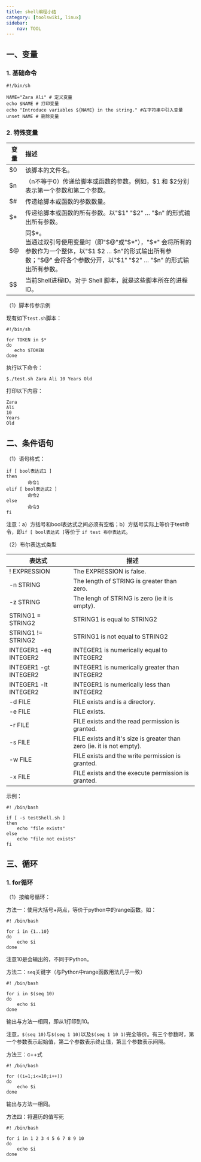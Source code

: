 ```yaml
---
title: shell编程小结
category: [toolswiki, linux]
sidebar:
    nav: TOOL
---
```


## 一、变量

### 1. 基础命令

```shell
#!/bin/sh

NAME="Zara Ali" # 定义变量
echo $NAME # 打印变量
echo "Introduce variables ${NAME} in the string." #在字符串中引入变量
unset NAME # 删除变量
```

### 2. 特殊变量

| 变量 | 描述                                                         |
| ---- | :----------------------------------------------------------- |
| $0   | 该脚本的文件名。                                             |
| $n   | （n不等于0）传递给脚本或函数的参数。例如，\$1 和 \$2分别表示第一个参数和第二个参数。 |
| $#   | 传递给脚本或函数的参数数量。                                 |
| $*   | 传递给脚本或函数的所有参数。以"\$1" "\$2" … "\$n" 的形式输出所有参数。 |
| $@   | 同\$*。<br />当通过双引号使用变量时（即"\$@"或"\$\*"），"\$\*" 会将所有的参数作为一个整体，以"\$1 \$2 … \$n"的形式输出所有参数；"\$@" 会将各个参数分开，以"\$1" "\$2" … "\$n" 的形式输出所有参数。 |
| $$   | 当前Shell进程ID。对于 Shell 脚本，就是这些脚本所在的进程ID。 |

（1）脚本传参示例

现有如下`test.sh`脚本：

```shell
#!/bin/sh

for TOKEN in $*
do
   echo $TOKEN
done
```

执行以下命令：

```shell
$./test.sh Zara Ali 10 Years Old
```

打印以下内容：

```shell
Zara
Ali
10
Years
Old
```

## 二、条件语句

（1）语句格式：

```shell
if [ bool表达式1 ]
then
		命令1
elif [ bool表达式2 ]
		命令2
else
		命令3
fi
```

注意：a）方括号和bool表达式之间必须有空格；b）方括号实际上等价于test命令，即`if [ bool表达式 ]`等价于 `if test 布尔表达式`。

（2）布尔表达式类型

| 表达式                | 描述                                          |
| --------------------- | --------------------------------------------- |
| ! EXPRESSION          | The EXPRESSION is false.                      |
| -n STRING             | The length of STRING is greater than zero.    |
| -z STRING             | The lengh of STRING is zero (ie it is empty). |
| STRING1 = STRING2     | STRING1 is equal to STRING2                   |
| STRING1 != STRING2    | STRING1 is not equal to STRING2               |
| INTEGER1 -eq INTEGER2 | INTEGER1 is numerically equal to INTEGER2     |
| INTEGER1 -gt INTEGER2 | INTEGER1 is numerically greater than INTEGER2 |
| INTEGER1 -lt INTEGER2 | INTEGER1 is numerically less than INTEGER2    |
| -d FILE               | FILE exists and is a directory.               |
| -e FILE | FILE exists. |
| -r FILE | FILE exists and the read permission is granted. |
| -s FILE | FILE exists and it's size is greater than zero (ie. it is not empty). |
| -w FILE | FILE exists and the write permission is granted. |
| -x FILE | FILE exists and the execute permission is granted. |

示例：

```shell
#! /bin/bash

if [ -s testShell.sh ]
then
	echo "file exists"
else
	echo "file not exists"
fi
```



## 三、循环

### 1. for循环

（1）按编号循环：

方法一：使用大括号+两点，等价于python中的range函数。如：

```shell
#! /bin/bash

for i in {1..10}
do
	echo $i
done
```

注意10是会输出的，不同于Python。

方法二：`seq`关键字（与Python中range函数用法几乎一致）

```shell
#! /bin/bash

for i in $(seq 10)
do
	echo $i
done
```

输出与方法一相同，即从1打印到10。

注意，`$(seq 10)`与`$(seq 1 10)`以及`$(seq 1 10 1)`完全等价。有三个参数时，第一个参数表示起始值，第二个参数表示终止值，第三个参数表示间隔。

方法三：c++式

```shell
#! /bin/bash

for ((i=1;i<=10;i++))
do
	echo $i
done
```

输出与方法一相同。

方法四：将遍历的值写死

```shell
#! /bin/bash

for i in 1 2 3 4 5 6 7 8 9 10
do
	echo $i
done
```



